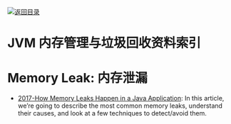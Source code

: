 [![返回目录](https://parg.co/UGo)](https://github.com/wxyyxc1992/Awesome-Reference) 
# JVM 内存管理与垃圾回收资料索引

# Memory Leak: 内存泄漏

- [2017-How Memory Leaks Happen in a Java Application](https://stackify.com/memory-leaks-java/): In this article, we’re going to describe the most common memory leaks, understand their causes, and look at a few techniques to detect/avoid them.
